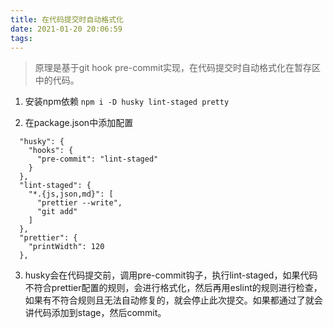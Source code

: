```yaml
---
title: 在代码提交时自动格式化
date: 2021-01-20 20:06:59
tags:
---
```


> 原理是基于git hook pre-commit实现，在代码提交时自动格式化在暂存区中的代码。

1. 安装npm依赖
   `npm i -D husky lint-staged pretty`

2. 在package.json中添加配置

```
  "husky": {
    "hooks": {
      "pre-commit": "lint-staged"
    }
  },
  "lint-staged": {
    "*.{js,json,md}": [
      "prettier --write",
      "git add"
    ]
  },
  "prettier": {
    "printWidth": 120
  },
```

3. husky会在代码提交前，调用pre-commit钩子，执行lint-staged，如果代码不符合prettier配置的规则，会进行格式化，然后再用eslint的规则进行检查，如果有不符合规则且无法自动修复的，就会停止此次提交。如果都通过了就会讲代码添加到stage，然后commit。
